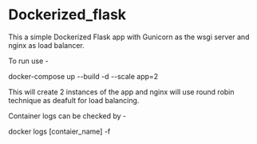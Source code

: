 # Dockerized_flask
This a simple Dockerized Flask app with Gunicorn as the wsgi server and nginx as load balancer.

To run use -

docker-compose up --build -d --scale app=2

This will create 2 instances of the app and nginx will use round robin technique as deafult for load balancing.

Container logs can be checked by -

docker logs [contaier_name] -f

